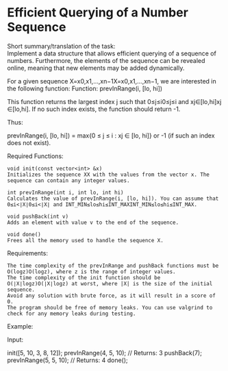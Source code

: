 # Efficient Querying of a Number Sequence
Short summary/translation of the task:  
Implement a data structure that allows efficient querying of a sequence of numbers. Furthermore, the elements of the sequence can be revealed online, meaning that new elements may be added dynamically.

For a given sequence X=x0,x1,...,xn−1X=x0​,x1​,...,xn−1​, we are interested in the following function:
Function: prevInRange(i, [lo, hi])

This function returns the largest index j such that 0≤j≤i0≤j≤i and xj∈[lo,hi]xj​∈[lo,hi]. If no such index exists, the function should return -1.

Thus:

  prevInRange(i, [lo, hi]) = max{0 ≤ j ≤ i : xj ∈ [lo, hi]} or -1 (if such an index does not exist).

Required Functions:

    void init(const vector<int> &x)
    Initializes the sequence XX with the values from the vector x. The sequence can contain any integer values.

    int prevInRange(int i, int lo, int hi)
    Calculates the value of prevInRange(i, [lo, hi]). You can assume that 0≤i<∣X∣0≤i<∣X∣ and INT_MIN≤lo≤hi≤INT_MAXINT_MIN≤lo≤hi≤INT_MAX.

    void pushBack(int v)
    Adds an element with value v to the end of the sequence.

    void done()
    Frees all the memory used to handle the sequence X.

Requirements:

    The time complexity of the prevInRange and pushBack functions must be O(log⁡z)O(logz), where z is the range of integer values.
    The time complexity of the init function should be O(∣X∣log⁡z)O(∣X∣logz) at worst, where |X| is the size of the initial sequence.
    Avoid any solution with brute force, as it will result in a score of 0.
    The program should be free of memory leaks. You can use valgrind to check for any memory leaks during testing.

Example:

Input:

init([5, 10, 3, 8, 12]);
prevInRange(4, 5, 10); // Returns: 3
pushBack(7);
prevInRange(5, 5, 10); // Returns: 4
done();
